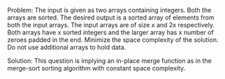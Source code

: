 Problem:
The input is given as two arrays containing integers. Both the arrays are sorted. The desired output is a sorted array of elements from both the input arrays. The input arrays are of size x and 2x respectively. Both arrays have x sorted integers and the larger array has x number of zeroes padded in the end. Minimize the space complexity of the solution. Do not use additional arrays to hold data.

Solution:
This question is implying an in-place merge function as in the merge-sort sorting algorithm with constant space complexity.
